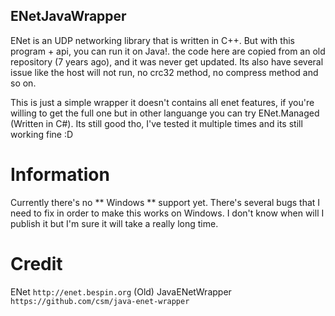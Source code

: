 ## ENetJavaWrapper

ENet is an UDP networking library that is written in C++. But with this program + api, you can run it on Java!.
the code here are copied from an old repository (7 years ago), and it was never get updated. Its also have several issue
like the host will not run, no crc32 method, no compress method and so on.

This is just a simple wrapper it doesn't contains all enet features, if you're willing to get the full one but in other languange you can try ENet.Managed (Written in C#). Its still good tho, I've tested it multiple times and its still working fine :D

# Information

Currently there's no ** Windows ** support yet. There's several bugs that I need to fix in order to make this works on Windows. I don't know when will I publish it but I'm sure it will take a really long time.

# Credit

ENet `http://enet.bespin.org`
(Old) JavaENetWrapper `https://github.com/csm/java-enet-wrapper`
